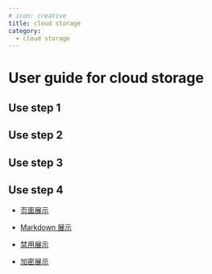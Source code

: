 ```yaml
---
# icon: creative
title: cloud storage
category:
  - cloud storage
---
```


# User guide for cloud storage

## Use step 1

## Use step 2

## Use step 3

## Use step 4

- [页面展示](page.md)

- [Markdown 展示](markdown.md)

- [禁用展示](disable.md)

- [加密展示](encrypt.md)
